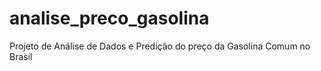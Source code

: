 # analise_preco_gasolina
Projeto de Análise de Dados e Predição do preço da Gasolina Comum no Brasil
